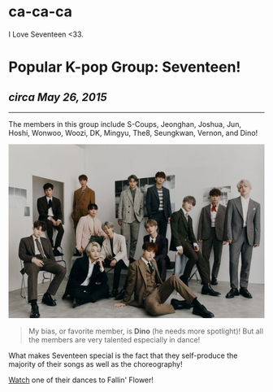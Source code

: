 # ca-ca-ca
I Love Seventeen <33.

<html>
 <head>
  </head>

<body>

<h1>Popular K-pop Group: Seventeen!</h1>
<h2><i>circa May 26, 2015</i></h2>
<hr size="3" width="100%" color="white">
 
<p>The members in this group include S-Coups, Jeonghan, Joshua, Jun, Hoshi, Wonwoo, Woozi, DK, Mingyu, The8, Seungkwan, Vernon, and Dino!</p>
 
 
![A group picture of all thirteen members in Seventeen!](550px-SEVENTEEN_-_An_Ode_promo.jpg)


> <p> My bias, or favorite member, is <strong>Dino</strong> (he needs more spotlight)! But all the members are very talented especially in dance!</p>
 
What makes Seventeen special is the fact that they self-produce the majority of their songs as well as the choreography!
 
<p><a href="https://video.search.yahoo.com/search/video;_ylt=AwrOqikXzzFjkgQ6mzdXNyoA;_ylu=Y29sbwNncTEEcG9zAzEEdnRpZANMT0NVSTA1NENfMQRzZWMDc2M-?p=youtube+sevent+falling+flower+dance&vm=r&type=E211US714G0&ei=UTF-8&fr=mcafee&turl=https%3A%2F%2Ftse1.mm.bing.net%2Fth%3Fid%3DOVP.azWSJvOr8Lri-5RuU3Jd0AHgFo%26pid%3DApi%26w%3D296%26h%3D156%26c%3D7%26p%3D0&rurl=https%3A%2F%2Fwww.youtube.com%2Fwatch%3Fv%3DWsHqhrgnLpo&tit=%5BChoreography+Video%5DSEVENTEEN+-+%E8%88%9E%E3%81%84%E8%90%BD%E3%81%A1%E3%82%8B%E8%8A%B1%E3%81%B3%E3%82%89+%28Fallin%27+Flower%29&pos=1&vid=2ee450fbf846d87ce55952aba587476b&sigr=IU9Y4zPz8n2K&sigt=h4JJvueGUbAf&sigi=KIWzkzShBUu0">Watch</a> one of their dances to Fallin' Flower!</p>
 
</body>



</html>
